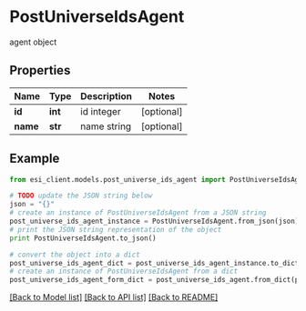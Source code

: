 # PostUniverseIdsAgent

agent object

## Properties

Name | Type | Description | Notes
------------ | ------------- | ------------- | -------------
**id** | **int** | id integer | [optional] 
**name** | **str** | name string | [optional] 

## Example

```python
from esi_client.models.post_universe_ids_agent import PostUniverseIdsAgent

# TODO update the JSON string below
json = "{}"
# create an instance of PostUniverseIdsAgent from a JSON string
post_universe_ids_agent_instance = PostUniverseIdsAgent.from_json(json)
# print the JSON string representation of the object
print PostUniverseIdsAgent.to_json()

# convert the object into a dict
post_universe_ids_agent_dict = post_universe_ids_agent_instance.to_dict()
# create an instance of PostUniverseIdsAgent from a dict
post_universe_ids_agent_form_dict = post_universe_ids_agent.from_dict(post_universe_ids_agent_dict)
```
[[Back to Model list]](../README.md#documentation-for-models) [[Back to API list]](../README.md#documentation-for-api-endpoints) [[Back to README]](../README.md)


